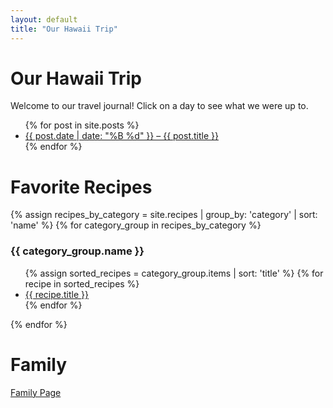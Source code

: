 ```yaml
---
layout: default
title: "Our Hawaii Trip"
---
```


# Our Hawaii Trip
Welcome to our travel journal! Click on a day to see what we were up to.

<ul>
  {% for post in site.posts %}
    <li><a href="{{ post.url }}">{{ post.date | date: "%B %d" }} – {{ post.title }}</a></li>
  {% endfor %}
</ul>

# Favorite Recipes

{% assign recipes_by_category = site.recipes | group_by: 'category' | sort: 'name' %}
{% for category_group in recipes_by_category %}
  <h3>{{ category_group.name }}</h3>
  <ul>
    {% assign sorted_recipes = category_group.items | sort: 'title' %}
    {% for recipe in sorted_recipes %}
      <li><a href="{{ recipe.url }}">{{ recipe.title }}</a></li>
    {% endfor %}
  </ul>
{% endfor %}

# Family
[Family Page](family.md)
